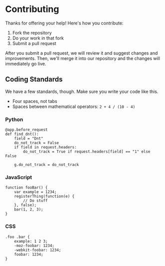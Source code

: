 # Contributing

Thanks for offering your help! Here's how you contribute:

1. Fork the repository
2. Do your work in that fork
3. Submit a pull request

After you submit a pull request, we will review it and suggest changes and improvements. Then, we'll merge it into
our repository and the changes will immediately go live.

## Coding Standards

We have a few standards, though. Make sure you write your code like this.

* Four spaces, not tabs
* Spaces between mathematical operators: `2 + 4 / (10 - 4)`

### Python

    @app.before_request
    def find_dnt():
        field = "Dnt"
        do_not_track = False
        if field in request.headers:
            do_not_track = True if request.headers[field] == "1" else False

        g.do_not_track = do_not_track

### JavaScript

    function fooBar() {
        var example = 1234;
        registerThing(function(e) {
            // Do stuff
        }, false);
        bar(1, 2, 3);
    }

### CSS

    .foo .bar {
        example: 1 2 3;
        -moz-foobar: 1234;
        -webkit-foobar: 1234;
        foobar: 1234;
    }
